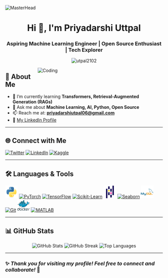 <!-- Banner Image -->
![MasterHead](https://www.panthercmms.com/img/machine-learning.gif)

<h1 align="center">Hi 👋, I'm Priyadarshi Uttpal</h1>
<h3 align="center">Aspiring Machine Learning Engineer | Open Source Enthusiast | Tech Explorer</h3>

<!-- Profile Views Counter -->
<p align="center">
  <img src="https://komarev.com/ghpvc/?username=utpal2102&label=Profile%20views&color=0e75b6&style=flat" alt="utpal2102" />
</p>

<!-- Coding GIF -->
<img align="right" alt="Coding" width="400" src="https://i.pinimg.com/originals/2e/41/3b/2e413b52ae8c4df39062ac21f46c9aa7.gif">

## 🚀 About Me
- 🌱 I’m currently learning **Transformers, Retrieval-Augmented Generation (RAGs)**
- 💬 Ask me about **Machine Learning, AI, Python, Open Source**
- 📫 Reach me at: **priyadarshiutpal06@gmail.com**
- 📄 [My LinkedIn Profile](https://www.linkedin.com/in/priyadarshi-utpal-731821236/)

---

## 🌐 Connect with Me
<p align="left">
  <a href="https://twitter.com/utpal27648636" target="_blank"><img src="https://img.shields.io/twitter/follow/utpal27648636?logo=twitter&style=for-the-badge" alt="Twitter" /></a>
  <a href="https://www.linkedin.com/in/priyadarshi-utpal-731821236/" target="_blank"><img src="https://img.shields.io/badge/LinkedIn-%230077B5.svg?logo=linkedin&logoColor=white&style=for-the-badge" alt="LinkedIn" /></a>
  <a href="https://kaggle.com/utpal2102" target="_blank"><img src="https://img.shields.io/badge/Kaggle-20BEFF?logo=kaggle&logoColor=white&style=for-the-badge" alt="Kaggle" /></a>
</p>

---

## 🛠️ Languages & Tools
<p align="left">
  <a href="https://www.python.org"><img src="https://raw.githubusercontent.com/devicons/devicon/master/icons/python/python-original.svg" alt="Python" width="40" height="40"/></a>
  <a href="https://pytorch.org/"><img src="https://www.vectorlogo.zone/logos/pytorch/pytorch-icon.svg" alt="PyTorch" width="40" height="40"/></a>
  <a href="https://www.tensorflow.org"><img src="https://www.vectorlogo.zone/logos/tensorflow/tensorflow-icon.svg" alt="TensorFlow" width="40" height="40"/></a>
  <a href="https://scikit-learn.org/"><img src="https://upload.wikimedia.org/wikipedia/commons/0/05/Scikit_learn_logo_small.svg" alt="Scikit-Learn" width="40" height="40"/></a>
  <a href="https://pandas.pydata.org/"><img src="https://raw.githubusercontent.com/devicons/devicon/2ae2a900d2f041da66e950e4d48052658d850630/icons/pandas/pandas-original.svg" alt="Pandas" width="40" height="40"/></a>
  <a href="https://seaborn.pydata.org/"><img src="https://seaborn.pydata.org/_images/logo-mark-lightbg.svg" alt="Seaborn" width="40" height="40"/></a>
  <a href="https://www.mysql.com/"><img src="https://raw.githubusercontent.com/devicons/devicon/master/icons/mysql/mysql-original-wordmark.svg" alt="MySQL" width="40" height="40"/></a>
  <a href="https://git-scm.com/"><img src="https://www.vectorlogo.zone/logos/git-scm/git-scm-icon.svg" alt="Git" width="40" height="40"/></a>
  <a href="https://www.docker.com/"><img src="https://raw.githubusercontent.com/devicons/devicon/master/icons/docker/docker-original-wordmark.svg" alt="Docker" width="40" height="40"/></a>
  <a href="https://www.mathworks.com/"><img src="https://upload.wikimedia.org/wikipedia/commons/2/21/Matlab_Logo.png" alt="MATLAB" width="40" height="40"/></a>
</p>

---

## 📊 GitHub Stats
<p align="center">
  <img src="https://github-readme-stats.vercel.app/api?username=utpal2102&show_icons=true&theme=radical" alt="GitHub Stats" />
  <img src="https://github-readme-streak-stats.herokuapp.com/?user=utpal2102&theme=radical" alt="GitHub Streak" />
  <img src="https://github-readme-stats.vercel.app/api/top-langs/?username=utpal2102&layout=compact&theme=radical" alt="Top Languages" />
</p>

---

### ✨ *Thank you for visiting my profile! Feel free to connect and collaborate!* 🚀
